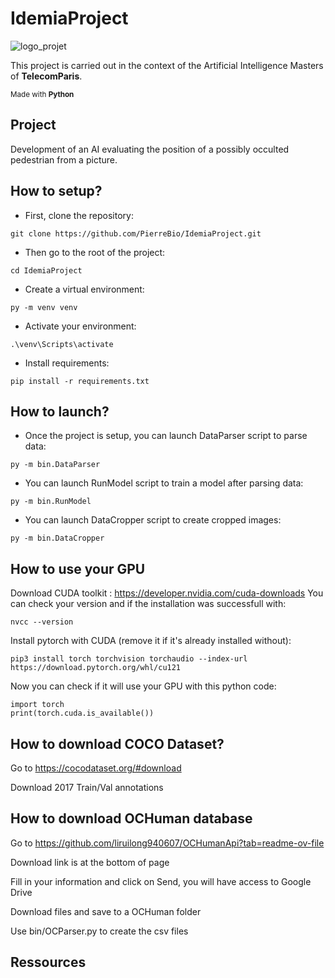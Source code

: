 # IdemiaProject
![logo_projet](https://github.com/PierreBio/IdemiaProject/assets/45881846/0b11c484-01b3-4607-8882-8bb99fad47c0)

This project is carried out in the context of the Artificial Intelligence Masters of **TelecomParis**.

<sub>Made with __Python__</sub>

## Project

Development of an AI evaluating the position of a possibly occulted pedestrian from a picture.

## How to setup?

- First, clone the repository:

```
git clone https://github.com/PierreBio/IdemiaProject.git
```

- Then go to the root of the project:

```
cd IdemiaProject
```

- Create a virtual environment:

```
py -m venv venv
```

- Activate your environment:

```
.\venv\Scripts\activate
```

- Install requirements:

```
pip install -r requirements.txt
```

## How to launch?

- Once the project is setup, you can launch DataParser script to parse data:

```
py -m bin.DataParser
```

- You can launch RunModel script to train a model after parsing data:

```
py -m bin.RunModel
```

- You can launch DataCropper script to create cropped images:

```
py -m bin.DataCropper
```

## How to use your GPU
Download CUDA toolkit : https://developer.nvidia.com/cuda-downloads
You can check your version and if the installation was successfull with:
```
nvcc --version
```

Install pytorch with CUDA (remove it if it's already installed without):
```
pip3 install torch torchvision torchaudio --index-url https://download.pytorch.org/whl/cu121
```

Now you can check if it will use your GPU with this python code:
```
import torch
print(torch.cuda.is_available())
```

## How to download COCO Dataset?

Go to https://cocodataset.org/#download

Download 2017 Train/Val annotations

## How to download OCHuman database

Go to https://github.com/liruilong940607/OCHumanApi?tab=readme-ov-file

Download link is at the bottom of page

Fill in your information and click on Send, you will have access to Google Drive

Download files and save to a OCHuman folder

Use bin/OCParser.py to create the csv files

## Ressources
